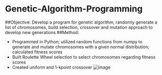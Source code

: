 # Genetic-Algorithm-Programming
##Objective: 
Develop a program for genetic algorithm, randomly generate a list of chromosomes, build selection, crossover and mutation approach to develop new generations
##Method:
- Programmed in Python; utilized random functions from numpy to generate and mutate chromosomes with a given normal distribution; calculated fitness scores
- Built Roulette Wheel selection to select chromosomes regarding fitness scores
- Created uniform and 1-kpoint crossover
![image](https://github.com/bang128/Genetic-Algorithm-Programming/assets/71242233/47aa3040-5dd4-448f-964d-1cc39e6bd0cc)
